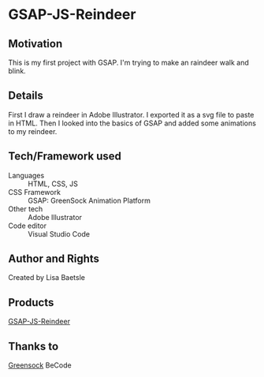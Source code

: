 # GSAP-JS-Reindeer

## Motivation

This is my first project with GSAP.
I'm trying to make an raindeer walk and blink.

## Details

First I draw a reindeer in Adobe Illustrator. I exported it as a svg file to paste in HTML. 
Then I looked into the basics of GSAP and added some animations to my reindeer.


## Tech/Framework used

<dl>
  <dt>Languages</dt>
  <dd>HTML, CSS, JS</dd>
  
  <dt>CSS Framework</dt>
  <dd>GSAP: GreenSock Animation Platform</dd>     
    
  <dt>Other tech</td>
  <dd>Adobe Illustrator</dd>
      
  <dt>Code editor</dt>
  <dd>Visual Studio Code</dd>
</dl>


## Author and Rights

Created by Lisa Baetsle


## Products
  
[GSAP-JS-Reindeer](https://lisabaetsle.github.io/GSAP-JS-Reindeer/)

## Thanks to

[Greensock](https://www.greensock.com)
BeCode
